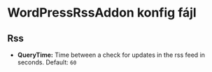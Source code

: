 # WordPressRssAddon konfig fájl

## Rss

* **QueryTime:** Time between a check for updates in the rss feed in seconds. Default: `60`
